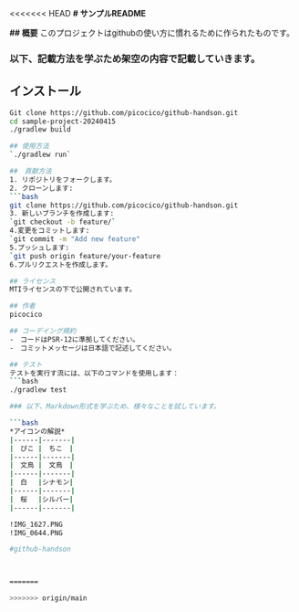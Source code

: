 <<<<<<< HEAD
**# サンプルREADME**

**## 概要**
このプロジェクトはgithubの使い方に慣れるために作られたものです。

### 以下、記載方法を学ぶため架空の内容で記載していきます。

## インストール
```bash
Git clone https://github.com/picocico/github-handson.git
cd sample-project-20240415
./gradlew build

## 使用方法　
`./gradlew run`

##　貢献方法
1. リポジトリをフォークします。
2. クローンします:
```bash
git clone https://github.com/picocico/github-handson.git
3. 新しいブランチを作成します:
`git checkout -b feature/`
4.変更をコミットします:
`git commit -m "Add new feature"
5.プッシュします:
`git push origin feature/your-feature
6.プルリクエストを作成します。

## ライセンス
MTIライセンスの下で公開されています。

## 作者
picocico

## コーデイング規約
-　コードはPSR-12に準拠してください。
-　コミットメッセージは日本語で記述してください。

## テスト
テストを実行す流には、以下のコマンドを使用します：
```bash
./gradlew test

### 以下、Markdown形式を学ぶため、様々なことを試しています。

```bash
*アイコンの解説*
|------|-------|
|　ぴこ |　ちこ　|
|------|-------|
|　文鳥 |　文鳥　|
|------|-------|
|　白　 |シナモン|
|------|-------|
|　桜　 |シルバー|
|------|-------|

!IMG_1627.PNG
!IMG_0644.PNG

#github-handson



=======

>>>>>>> origin/main
